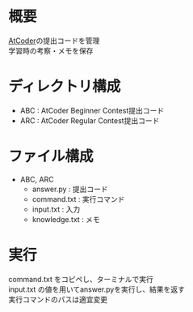 <h1>概要</h1>
    <p>
        <a href='https://atcoder.jp/?lang=ja'>AtCoder</a>の提出コードを管理<br>
        学習時の考察・メモを保存
    </p>

<h1>ディレクトリ構成</h1>
<ul>
    <li>ABC : AtCoder Beginner Contest提出コード</li>
    <li>ARC : AtCoder Regular Contest提出コード</li>
</ul>

<h1>ファイル構成</h1>
<ul>
    <li>ABC, ARC
        <ul>
            <li>answer.py : 提出コード</li>
            <li>command.txt : 実行コマンド</li>
            <li>input.txt : 入力</li>
            <li>knowledge.txt : メモ</li>
        </ul>
    </li>
</ul>

<h1>実行</h1>
    <p>
        command.txt をコピペし、ターミナルで実行<br>
        input.txt の値を用いてanswer.pyを実行し、結果を返す<br>
        実行コマンドのパスは適宜変更
    </p>